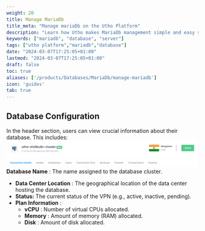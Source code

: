 ```yaml
---
weight: 20
title: Manage MariaDb
title_meta: "Manage mariaDb on the Utho Platform"
description: "Learn how Utho makes MariaDb management simple and easy so you easily anticipate your MariaDb infrastructure costs"
keywords: ["mariadb", "database", "server"]
tags: ["utho platform","mariadb","database"]
date: "2024-03-07T17:25:05+01:00"
lastmod: "2024-03-07T17:25:05+01:00"
draft: false
toc: true
aliases: ['/products/Databases/MariaDb/manage-mariadb']
icon: 'guides'
tab: true
---
```


## Database Configuration

In the header section, users can view crucial information about their database. This includes:
![Utho-database-cluster-config](image/Utho-database-cluster-config.png)
**Database Name** : The name assigned to the database cluster.

<!-- * **Database Cluster** : The OS name and version running on the cloud instance. -->
* **Data Center Location** : The geographical location of the data center hosting the database.
* **Status:** The current status of the VPN (e.g., active, inactive, pending).
* **Plan Information** :
  * **vCPU** : Number of virtual CPUs allocated.
  * **Memory** : Amount of memory (RAM) allocated.
  * **Disk** : Amount of disk allocated.
<!-- * **IPv4 Address** : The IPv4 address assigned to the cloud instance. -->
